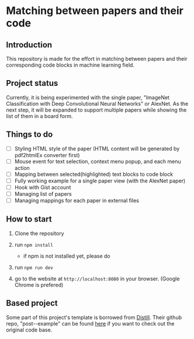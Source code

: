 # Matching between papers and their code

## Introduction
This repository is made for the effort in matching between papers and their corresponding code blocks in machine learning field. 

## Project status
Currently, it is being experimented with the single paper, "ImageNet Classification with Deep Convolutional Neural Networks" or AlexNet. As the next step, it will be expanded to support multiple papers while showing the list of them in a board form. 

## Things to do
- [ ] Styling HTML style of the paper (HTML content will be generated by pdf2htmlEx converter first)
- [ ] Mouse event for text selection, context menu popup, and each menu action
- [ ] Mapping between selected(highlighted) text blocks to code block
- [ ] Fully working example for a single paper view (with the AlexNet paper)
- [ ] Hook with Gist account
- [ ] Managing list of papers 
- [ ] Managing mappings for each paper in external files

## How to start
1. Clone the repository

2. run `npm install`
   - if npm is not installed yet, please do

3. run `npm run dev`

4. go to the website at `http://localhost:8080` in your browser. (Google Chrome is prefered)

## Based project
Some part of this project's template is borrowed from [Distill](https://distill.pub). Their github repo, "post--example" can be found [here](https://github.com/distillpub/post--momentum) if you want to check out the original code base.
